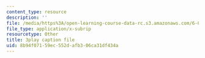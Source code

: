 ```yaml
---
content_type: resource
description: ''
file: /media/https%3A/open-learning-course-data-rc.s3.amazonaws.com/6-004-computation-structures-spring-2017/8b94f07159ec552dafb306ca31df434a_UDow47-q5KI.vtt
file_type: application/x-subrip
resourcetype: Other
title: 3play caption file
uid: 8b94f071-59ec-552d-afb3-06ca31df434a
---
```

